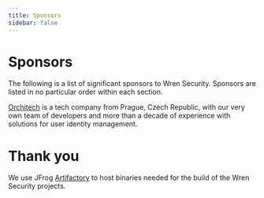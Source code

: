 ```yaml
---
title: Sponsors
sidebar: false
---
```



# Sponsors

The following is a list of significant sponsors to Wren Security.
Sponsors are listed in no particular order within each section.

<Sponsor logo="orchitech.png">
  <p><a href="https://orchi.tech/en/" target="_blank">Orchitech</a> is a tech company from Prague, Czech Republic, with our very own team of developers and more than a decade of experience with solutions for user identity management.</p>
</Sponsor>


# Thank you

<Sponsor logo="jfrog-artifactory.png">
  <p>We use JFrog <a href="https://jfrog.com/artifactory/" target="_blank">Artifactory</a> to host binaries needed for the build of the Wren Security projects.</p>
</Sponsor>
